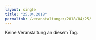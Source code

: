 ```yaml
---
layout: single
title: "25.04.2018"
permalink: /veranstaltungen/2018/04/25/
---
```


Keine Veranstaltung an diesem Tag.
